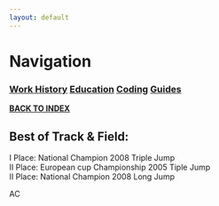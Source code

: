```yaml
---
layout: default
---
```


# Navigation<br>
### **[Work History](WorkHistory.md)   [Education](Education.md)   [Coding](Coding.md)   [Guides](Guides.md)**<br>

**[BACK TO INDEX](index.md)**





## Best of Track & Field:<br>

I Place: National Champion 2008 Triple Jump<br>
II Place: European cup Championship 2005 Tiple Jump<br>
II Place: National Champion 2008 Long Jump<br>



AC

